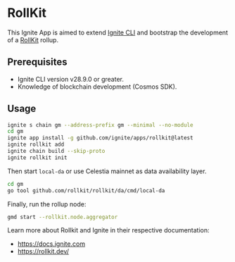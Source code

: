 # RollKit

This Ignite App is aimed to extend [Ignite CLI](https://github.com/ignite/cli) and bootstrap the development of a [RollKit](https://rollkit.dev) rollup.

## Prerequisites

* Ignite CLI version v28.9.0 or greater.
* Knowledge of blockchain development (Cosmos SDK).

## Usage

```sh
ignite s chain gm --address-prefix gm --minimal --no-module
cd gm
ignite app install -g github.com/ignite/apps/rollkit@latest
ignite rollkit add
ignite chain build --skip-proto
ignite rollkit init
```

Then start `local-da` or use Celestia mainnet as data availability layer.

```sh
cd gm
go tool github.com/rollkit/rollkit/da/cmd/local-da
```

Finally, run the rollup node:

```sh
gmd start --rollkit.node.aggregator
```

Learn more about Rollkit and Ignite in their respective documentation:

* <https://docs.ignite.com>
* <https://rollkit.dev/>
